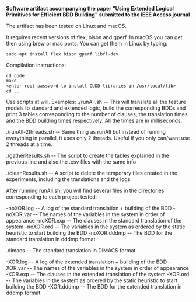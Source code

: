 **Software artifact accompanying the paper "Using Extended Logical Primitives for
Efficient BDD Building" submitted to the IEEE Access journal**

The artifact has been tested on Linux and macOS.

It requires recent versions of flex, bison and gperf. In macOS you can get then using brew or mac ports. You can get them in Linux by typing:
```
sudo apt install flex bison gperf libfl-dev

```
Compilation instructions:

```
cd code
make
<enter root password to install CUDD libraries in /usr/local/lib>
cd ..
```

Use scripts at will. Examples:
./runAll.sh          -- This will translate all the feature models to standard and extended logic, build the corresponding BDDs and
                        print 3 tables corresponding to the number of clauses, the translation times and the BDD building times
                        respectively. All the times are in milliseconds.

./runAll-2threads.sh -- Same thing as runAll but instead of running everything in parallel, it uses only 2 threads. Useful if you
                        only can/want use 2 threads at a time.

./gatherResults.sh   -- The script to create the tables explained in the previous line and also the .csv files with the same info

./cleanResults.sh    -- A script to delete the temporary files created in the experiments, including the translations and the logs

After running runAll.sh, you will find several files in the directories corresponding to each project tested:

<name>-noXOR.log    -- A log of the standard translation + building of the BDD
<name->-noXOR.var   -- The names of the variables in the system in order of appearance
<name>-noXOR.exp    -- The clauses in the standard translation of the system
<name>-noXOR.ord    -- The variables in the system as ordered by the static heuristic to start building the BDD
<name>-noXOR.dddmp  -- The BDD for the standard translation in dddmp format

<name>.dimacs       -- The standard translation in DIMACS format

<name>-XOR.log      -- A log of the extended translation + building of the BDD
<name->-XOR.var     -- The names of the variables in the system in order of appearance
<name>-XOR.exp      -- The clauses in the extended translation of the system
<name>-XOR.ord      -- The variables in the system as ordered by the static heuristic to start building the BDD
<name>-XOR.dddmp    -- The BDD for the extended translation in dddmp format

